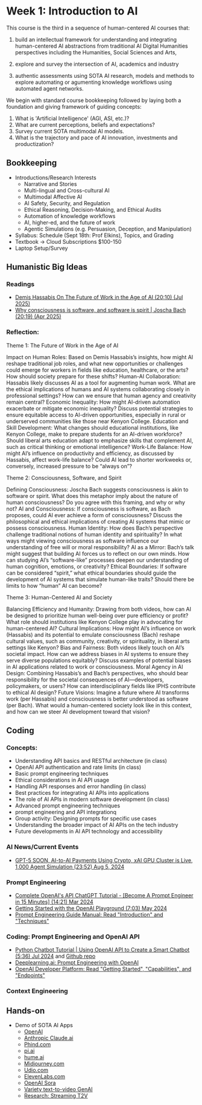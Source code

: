 # Week 1: Introduction to AI

This course is the third in a sequence of human-centered AI courses that:

1. build an intellectual framework for understanding and integrating human-centered AI abstractions from traditional AI Digital Humanities perspectives including the Humanities, Social Sciences and Arts,

2. explore and survey the intersection of AI, academics and industry

3. authentic assessments using SOTA AI research, models and methods to explore automating or agumenting knowledge workflows using automated agent networks.

We begin with standard course bookkeeping followed by laying both a foundation and giving framework of guiding concepts:

1. What is 'Artificial Intelligence' (AGI, ASI, etc.)?
2. What are current perceptions, beliefs and expectations?
3. Survey current SOTA multimodal AI models.
4. What is the trajectory and pace of AI innovation, investments and productization?

## Bookkeeping

* Introductions/Research Interests
  * Narrative and Stories
  * Multi-lingual and Cross-cultural AI
  * Multimodal Affective AI
  * AI Safety, Security, and Regulation
  * Ethical Reasoning, Decision-Making, and Ethical Audits
  * Automation of knowledge workflows
  * AI, higher-ed, and the future of work
  * Agentic Simulations (e.g. Persuasion, Deception, and Manipulation)
* Syllabus: Schedule (Sept 18th: Prof Elkins), Topics, and Grading
* Textbook -> Cloud Subscriptions $100-150
* Laptop Setup/Survey

## **Humanistic Big Ideas**

### Readings

* [Demis Hassabis On The Future of Work in the Age of AI (20:10) (Jul 2025)](https://www.youtube.com/watch?v=CRraHg4Ks_g)
* [Why consciousness is software, and software is spirit | Joscha Bach (20:19) (Apr 2025)](https://www.youtube.com/watch?v=E361FZ_50oo)

### Reflection:

Theme 1: The Future of Work in the Age of AI

Impact on Human Roles: Based on Demis Hassabis’s insights, how might AI reshape traditional job roles, and what new opportunities or challenges could emerge for workers in fields like education, healthcare, or the arts? How should society prepare for these shifts?
Human-AI Collaboration: Hassabis likely discusses AI as a tool for augmenting human work. What are the ethical implications of humans and AI systems collaborating closely in professional settings? How can we ensure that human agency and creativity remain central?
Economic Inequality: How might AI-driven automation exacerbate or mitigate economic inequality? Discuss potential strategies to ensure equitable access to AI-driven opportunities, especially in rural or underserved communities like those near Kenyon College.
Education and Skill Development: What changes should educational institutions, like Kenyon College, make to prepare students for an AI-driven workforce? Should liberal arts education adapt to emphasize skills that complement AI, such as critical thinking or emotional intelligence?
Work-Life Balance: How might AI’s influence on productivity and efficiency, as discussed by Hassabis, affect work-life balance? Could AI lead to shorter workweeks or, conversely, increased pressure to be “always on”?

Theme 2: Consciousness, Software, and Spirit

Defining Consciousness: Joscha Bach suggests consciousness is akin to software or spirit. What does this metaphor imply about the nature of human consciousness? Do you agree with this framing, and why or why not?
AI and Consciousness: If consciousness is software, as Bach proposes, could AI ever achieve a form of consciousness? Discuss the philosophical and ethical implications of creating AI systems that mimic or possess consciousness.
Human Identity: How does Bach’s perspective challenge traditional notions of human identity and spirituality? In what ways might viewing consciousness as software influence our understanding of free will or moral responsibility?
AI as a Mirror: Bach’s talk might suggest that building AI forces us to reflect on our own minds. How can studying AI’s “software-like” processes deepen our understanding of human cognition, emotions, or creativity?
Ethical Boundaries: If software can be considered “spirit,” what ethical boundaries should guide the development of AI systems that simulate human-like traits? Should there be limits to how “human” AI can become?

Theme 3: Human-Centered AI and Society

Balancing Efficiency and Humanity: Drawing from both videos, how can AI be designed to prioritize human well-being over pure efficiency or profit? What role should institutions like Kenyon College play in advocating for human-centered AI?
Cultural Implications: How might AI’s influence on work (Hassabis) and its potential to emulate consciousness (Bach) reshape cultural values, such as community, creativity, or spirituality, in liberal arts settings like Kenyon?
Bias and Fairness: Both videos likely touch on AI’s societal impact. How can we address biases in AI systems to ensure they serve diverse populations equitably? Discuss examples of potential biases in AI applications related to work or consciousness.
Moral Agency in AI Design: Combining Hassabis’s and Bach’s perspectives, who should bear responsibility for the societal consequences of AI—developers, policymakers, or users? How can interdisciplinary fields like IPHS contribute to ethical AI design?
Future Visions: Imagine a future where AI transforms work (per Hassabis) and consciousness is better understood as software (per Bach). What would a human-centered society look like in this context, and how can we steer AI development toward that vision?

## **Coding**

### Concepts:

* Understanding API basics and RESTful architecture (in class)
* OpenAI API authentication and rate limits (in class)
* Basic prompt engineering techniques
* Ethical considerations in AI API usage
* Handling API responses and error handling (in class)
* Best practices for integrating AI APIs into applications
* The role of AI APIs in modern software development (in class)
* Advanced prompt engineering techniques
* prompt engineering and API integrationq
* Group activity: Designing prompts for specific use cases
* Understanding the broader impact of AI APIs on the tech industry
* Future developments in AI API technology and accessibility

### AI News/Current Events

* [GPT-5 SOON, AI-to-AI Payments Using Crypto, xAI GPU Cluster is Live, 1,000 Agent Simulation (23:52) Aug 5, 2024](https://www.youtube.com/watch?v=7c3t5jAg0v4)

### Prompt Engineering

* [Complete OpenAI's API ChatGPT Tutorial - [Become A Prompt Engineer in 15 Minutes] (14:21) Mar 2024](https://www.youtube.com/watch?v=NiQ_9xwS4v8)
* [Getting Started with the OpenAI Playground (7:03) May 2024](https://www.youtube.com/watch?v=iwYtzPJELkk&t=10s) 
* [Prompt Engineering Guide Manual: Read "Introduction" and "Techniques"](https://www.promptingguide.ai/applications/finetuning-gpt4o)

### Coding: Prompt Engineering and OpenAI API

* [Python Chatbot Tutorial | Using OpenAI API to Create a Smart Chatbot (5:36) Jul 2024](https://www.youtube.com/watch?v=w55C8cLWz74)  and [Github repo](https://github.com/debeshm/Python-ChatGPT/blob/main/chatbot.py)
* [Deeplearning.ai: Prompt Engineering with OpenAI](https://learn.deeplearning.ai/courses/chatgpt-prompt-eng/lesson/2/guidelines)
* [OpenAI Developer Platform: Read "Getting Started", "Capabilities", and "Endpoints"](https://platform.openai.com/docs/overview)

### Context Engineering



## Hands-on

* Demo of SOTA AI Apps
  * [OpenAI](chat.openai.com)
  * [Anthropic Claude.ai](https://claude.ai/new)
  * [Phind.com](https://www.phind.com/)
  * [pi.ai](https://pi.ai/)
  * [hume.ai](https://demo.hume.ai/)
  * [Midjourney.com](https://www.midjourney.com/home)
  * [Udio.com](https://www.udio.com/)
  * [ElevenLabs.com](https://elevenlabs.io/)
  * [OpenAI Sora](https://openai.com/index/sora/)
  * [Variety text-to-video GenAI](https://www.youtube.com/watch?v=WZVjlYVOYAI)
  * [Research: Streaming T2V](https://streamingt2v.github.io/)